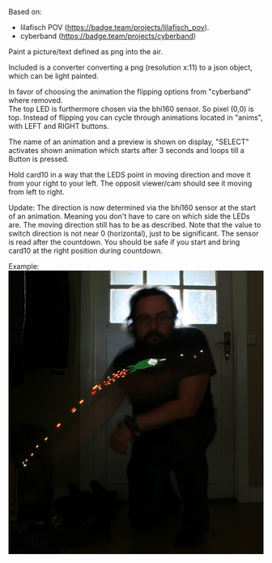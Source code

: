 

Based on:
- lilafisch POV (https://badge.team/projects/lilafisch_pov).
- cyberband (https://badge.team/projects/cyberband)

Paint a picture/text defined as png  into the air. 

Included is a converter converting a png (resolution x:11) to a json object, which can be light painted. 

In favor of choosing the animation the flipping options from "cyberband" where removed.   
The top LED is furthermore chosen via the bhi160 sensor. So pixel (0,0) is top. 
Instead of flipping you can cycle through animations located in "anims", with LEFT and RIGHT buttons.  

The name of an animation and a preview is shown on display, "SELECT" activates shown animation which starts after 3 seconds and loops till a Button is pressed.  

Hold card10 in a way that the LEDS point in moving direction and move it from your right to your left. 
The opposit viewer/cam should see it moving from left to right. 

Update: The direction is now determined via the bhi160 sensor at the start of an animation.
Meaning you don't have to care on which side the LEDs are. 
The moving direction still has to be as described. 
Note that the value to switch direction is not near 0 (horizontal), just to be significant. 
The sensor is read after the countdown. You should be safe if you start and bring card10 at the right position during countdown.


Example:
![fairy](fairy_photo.png?raw=true "Fairy")

